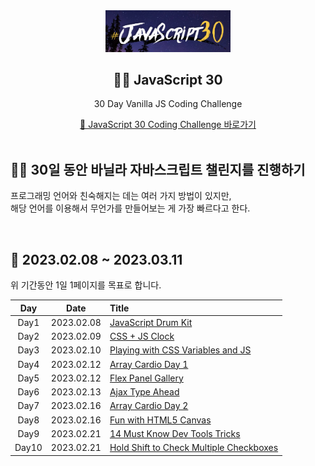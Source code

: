 <div align="center">
  <img width="200px;" src="./images/javascript_30.png"/>
</div>
<h2 align="center">💪🏻 JavaScript 30</h2>
<p align="center">30 Day Vanilla JS Coding Challenge</p>
<div align="center">
    <a href="https://javascript30.com/">🔗 JavaScript 30 Coding Challenge 바로가기</a>
</div>

<br>

## 💪🏻 30일 동안 바닐라 자바스크립트 챌린지를 진행하기

프로그래밍 언어와 친숙해지는 데는 여러 가지 방법이 있지만,  
해당 언어를 이용해서 무언가를 만들어보는 게 가장 빠르다고 한다.

<br>

## 📆 2023.02.08 ~ 2023.03.11

위 기간동안 1일 1페이지를 목표로 합니다.

|  Day  |    Date    | Title                                                                                                |
| :---: | :--------: | :--------------------------------------------------------------------------------------------------- |
| Day1  | 2023.02.08 | [JavaScript Drum Kit](https://github.com/mireyhgnay/javascript-30-days/tree/main/Day1)               |
| Day2  | 2023.02.09 | [CSS + JS Clock](https://github.com/mireyhgnay/javascript-30-days/tree/main/Day2)                    |
| Day3  | 2023.02.10 | [Playing with CSS Variables and JS](https://github.com/mireyhgnay/javascript-30-days/tree/main/Day3) |
| Day4  | 2023.02.12 | [Array Cardio Day 1](https://github.com/mireyhgnay/javascript-30-days/tree/main/Day4)                |
| Day5  | 2023.02.12 | [Flex Panel Gallery](https://github.com/mireyhgnay/javascript-30-days/tree/main/Day5)                |
| Day6  | 2023.02.13 | [Ajax Type Ahead](https://github.com/mireyhgnay/javascript-30-days/tree/main/Day6)                   |
| Day7  | 2023.02.16 | [Array Cardio Day 2](https://github.com/mireyhgnay/javascript-30-days/tree/main/Day7)                |
| Day8  | 2023.02.16 | [Fun with HTML5 Canvas](https://github.com/mireyhgnay/javascript-30-days/tree/main/Day8)             |
| Day9  | 2023.02.21 | [14 Must Know Dev Tools Tricks](https://github.com/mireyhgnay/javascript-30-days/tree/main/Day9)     |
| Day10 | 2023.02.21 | [Hold Shift to Check Multiple Checkboxes]()                                                          |
